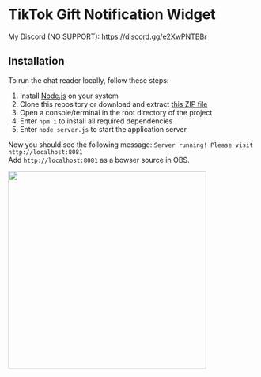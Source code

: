 # TikTok Gift Notification Widget

My Discord (NO SUPPORT): https://discord.gg/e2XwPNTBBr

## Installation
To run the chat reader locally, follow these steps:

1. Install [Node.js](https://nodejs.org/) on your system
2. Clone this repository or download and extract [this ZIP file](https://github.com/isaackogan/TikTokGiftWidget/archive/refs/heads/master.zip)
3. Open a console/terminal in the root directory of the project
4. Enter `npm i` to install all required dependencies 
5. Enter `node server.js` to start the application server

Now you should see the following message: `Server running! Please visit http://localhost:8081`<br>
Add `http://localhost:8081` as a bowser source in OBS.

<img src="https://i.imgur.com/JnvK7zF.gif" width=400></img>
